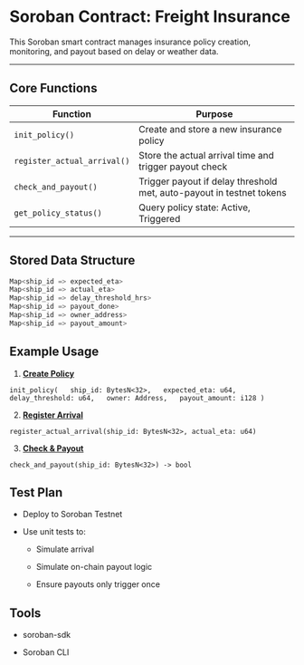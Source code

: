 # Soroban Contract: Freight Insurance

This Soroban smart contract manages insurance policy creation, monitoring, and payout based on delay or weather data.

---

## Core Functions

| Function              | Purpose                                                              |
| --------------------- | -------------------------------------------------------------------- |
| `init_policy()`       | Create and store a new insurance policy                              |
| `register_actual_arrival()` | Store the actual arrival time and trigger payout check |
| `check_and_payout()`  | Trigger payout if delay threshold met, auto-payout in testnet tokens |
| `get_policy_status()` | Query policy state: Active, Triggered                                |

---

## Stored Data Structure

```rust
Map<ship_id => expected_eta>
Map<ship_id => actual_eta>
Map<ship_id => delay_threshold_hrs>
Map<ship_id => payout_done>
Map<ship_id => owner_address>
Map<ship_id => payout_amount>
```

## Example Usage

1. <u>**Create Policy**</u>

`init_policy(   ship_id: BytesN<32>,   expected_eta: u64,   delay_threshold: u64,   owner: Address,   payout_amount: i128 )`

2. <u>**Register Arrival**</u>

`register_actual_arrival(ship_id: BytesN<32>, actual_eta: u64)`

3. <u>**Check & Payout**</u>

`check_and_payout(ship_id: BytesN<32>) -> bool`

## Test Plan

- Deploy to Soroban Testnet

- Use unit tests to:
  
  - Simulate arrival
  
  - Simulate on-chain payout logic
  
  - Ensure payouts only trigger once

## Tools

- soroban-sdk

- Soroban CLI
